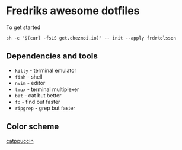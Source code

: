 # Fredriks awesome dotfiles

To get started

```shell
sh -c "$(curl -fsLS get.chezmoi.io)" -- init --apply frdrkolsson
```

## Dependencies and tools

* `kitty` - terminal emulator
* `fish` - shell
* `nvim` - editor
* `tmux` - terminal multiplexer
* `bat` - cat but better
* `fd` - find but faster
* `ripgrep` - grep but faster

## Color scheme

[catppuccin](https://github.com/catppuccin/catppuccin)
